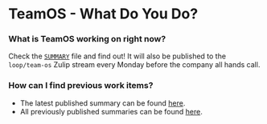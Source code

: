# TeamOS - What Do You Do?

### What is TeamOS working on right now?

Check the [`SUMMARY`](./SUMMARY.md) file and find out!
It will also be published to the `loop/team-os` Zulip stream every Monday before the company all hands call.

### How can I find previous work items?

- The latest published summary can be found [here](https://github.com/people-os/team-os-wdyd/releases/latest).
- All previously published summaries can be found [here](https://github.com/people-os/team-os-wdyd/releases).
